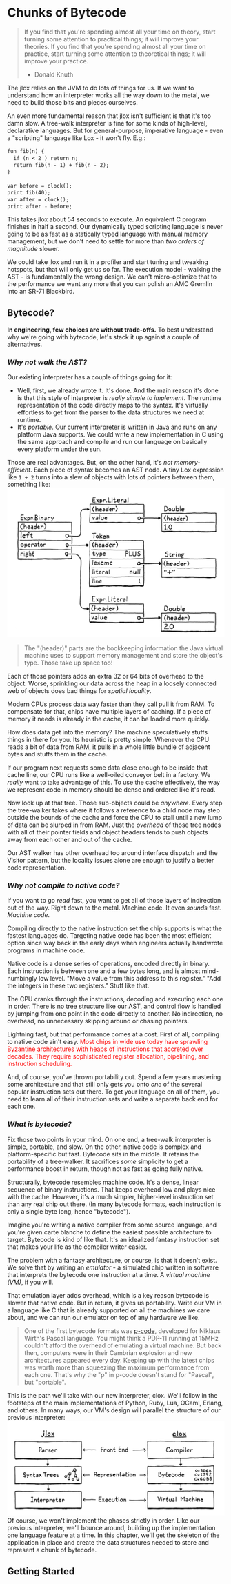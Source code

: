 # Chunks of Bytecode

> If you find that you're spending almost all your time on theory, start turning some attention to practical things; it
> will improve your theories. If you find that you're spending almost all your time on practice, start turning some
> attention to theoretical things; it will improve your practice.
> - Donald Knuth

The jlox relies on the JVM to do lots of things for us. If we want to understand how an interpreter works all the way 
down to the metal, we need to build those bits and pieces ourselves.

An even more fundamental reason that jlox isn't sufficient is that it's too damn slow. A tree-walk interpreter is fine 
for some kinds of high-level, declarative languages. But for general-purpose, imperative language - even a "scripting"
language like Lox - it won't fly.
E.g.:
```shell
fun fib(n) {
  if (n < 2 ) return n;
  return fib(n - 1) + fib(n - 2);
}

var before = clock();
print fib(40);
var after = clock();
print after - before;
```
This takes jlox about 54 seconds to execute. An equivalent C program finishes in half a second. Our dynamically typed
scripting language is never going to be as fast as a statically typed language with manual memory management, but we 
don't need to settle for more than *two orders of magnitude* slower.

We could take jlox and run it in a profiler and start tuning and tweaking hotspots, but that will only get us so far.
The execution model - walking the AST - is fundamentally the wrong design. We can't micro-optimize that to the 
performance we want any more that you can polish an AMC Gremlin into an SR-71 Blackbird.

## Bytecode?

**In engineering, few choices are without trade-offs.** To best understand why we're going with bytecode, let's stack it
up against a couple of alternatives.

### *Why not walk the AST?*

Our existing interpreter has a couple of things going for it:
* Well, first, we already wrote it. It's done. And the main reason it's done is that this style of interpreter is
    *really simple to implement*. The runtime representation of the code directly maps to the syntax. It's virtually
    effortless to get from the parser to the data structures we need at runtime.
* It's *portable*. Our current interpreter is written in Java and runs on any platform Java supports. We could write a 
    new implementation in C using the same approach and compile and run our language on basically every platform under 
    the sun.

Those are real advantages. But, on the other hand, it's *not memory-efficient*. Each piece of syntax becomes an AST 
node. A tiny Lox expression like `1 + 2` turns into a slew of objects with lots of pointers between them, something 
like:
![lox-expr-structure](../pic/lox-expr.png)
> The "(header)" parts are the bookkeeping information the Java virtual machine uses to support memory management and 
> store the object's type. Those take up space too!

Each of those pointers adds an extra 32 or 64 bits of overhead to the object. Worse, sprinkling our data across the heap
in a loosely connected web of objects does bad things for *spatial locality*.

Modern CPUs process data way faster than they call pull it from RAM. To compensate for that, chips have multiple layers
of caching. If a piece of memory it needs is already in the cache, it can be loaded more quickly.

How does data get into the memory? The machine speculatively stuffs things in there for you. Its heuristic is pretty 
simple. Whenever the CPU reads a bit of data from RAM, it pulls in a whole little bundle of adjacent bytes and stuffs
them in the cache.

If our program next requests some data close enough to be inside that cache line, our CPU runs like a well-oiled 
conveyor belt in a factory. We *really* want to take advantage of this. To use the cache effectively, the way we 
represent code in memory should be dense and ordered like it's read.

Now look up at that tree. Those sub-objects could be *anywhere*. Every step the tree-walker takes where it follows a 
reference to a child node may step outside the bounds of the cache and force the CPU to stall until a new lump of data
can be slurped in from RAM. Just the *overhead* of those tree nodes with all of their pointer fields and object headers
tends to push objects away from each other and out of the cache.

Our AST walker has other overhead too around interface dispatch and the Visitor pattern, but the locality issues alone 
are enough to justify a better code representation.

### *Why not compile to native code?*

If you want to go *read* fast, you want to get all of those layers of indirection out of the way. Right down to the 
metal. Machine code. It even *sounds* fast. *Machine code*.

Compiling directly to the native instruction set the chip supports is what the fastest languages do. Targeting native 
code has been the most efficient option since way back in the early days when engineers actually handwrote programs in
machine code.

Native code is a dense series of operations, encoded directly in binary. Each instruction is between one and a few bytes
long, and is almost mind-numbingly low level. "Move a value from this address to this register." "Add the integers in
these two registers." Stuff like that.

The CPU cranks through the instructions, decoding and executing each one in order. There is no tree structure like our 
AST, and control flow is handled by jumping from one point in the code directly to another. No indirection, no overhead,
no unnecessary skipping around or chasing pointers.

Lightning fast, but that performance comes at a cost. First of all, compiling to native code ain't easy. 
<span style="color:red">Most chips in wide use today have sprawling Byzantine architectures with heaps of instructions 
that accreted over decades. They require sophisticated register allocation, pipelining, and instruction scheduling.
</span>

And, of course, you've thrown portability out. Spend a few years mastering some architecture and that still only gets 
you onto *one* of the several popular instruction sets out there. To get your language on all of them, you need to learn
all of their instruction sets and write a separate back end for each one.

### *What is bytecode?*

Fix those two points in your mind. On one end, a tree-walk interpreter is simple, portable, and slow. On the other, 
native code is complex and platform-specific but fast. Bytecode sits in the middle. It retains the portability of a
tree-walker. It sacrifices *some* simplicity to get a performance boost in return, though not as fast as going fully 
native.

Structurally, bytecode resembles machine code. It's a dense, linear sequence of binary instructions. That keeps overhead
low and plays nice with the cache. However, it's a much simpler, higher-level instruction set than any real chip out
there. (In many bytecode formats, each instruction is only a single byte long, hence "bytecode").

Imagine you're writing a native compiler from some source language, and you're given carte blanche to define the easiest
possible architecture to target. Bytecode is kind of like that. It's an idealized fantasy instruction set that makes 
your life as the compiler writer easier.

The problem with a fantasy architecture, or course, is that it doesn't exist. We solve that by writing an *emulator* - a
simulated chip written in software that interprets the bytecode one instruction at a time. A *virtual machine (VM)*, if 
you will.

That emulation layer adds overhead, which is a key reason bytecode is slower that native code. But in return, it gives 
us portability. Write our VM in a language like C that is already supported on all the machines we care about, and we 
can run our emulator on top of any hardware we like.

> One of the first bytecode formats was [p-code](https://en.wikipedia.org/wiki/P-code_machine), developed for Niklaus
> Wirth's Pascal language. You might think a PDP-11 running at 15MHz couldn't afford the overhead of emulating a virtual
> machine. But back then, computers were in their Cambrian explosion and new architectures appeared every day. Keeping
> up with the latest chips was worth more than squeezing the maximum performance from each one. That's why the "p" in 
> p-code doesn't stand for "Pascal", but "portable".

This is the path we'll take with our new interpreter, clox. We'll follow in the footsteps of the main implementations of
Python, Ruby, Lua, OCaml, Erlang, and others. In many ways, our VM's design will parallel the structure of our previous
interpreter:
![jlox-clox](../pic/clox-jlox.png)
Of course, we won't implement the phases strictly in order. Like our previous interpreter, we'll bounce around, building
up the implementation one language feature at a time. In this chapter, we'll get the skeleton of the application in 
place and create the data structures needed to store and represent a chunk of bytecode.

## Getting Started
